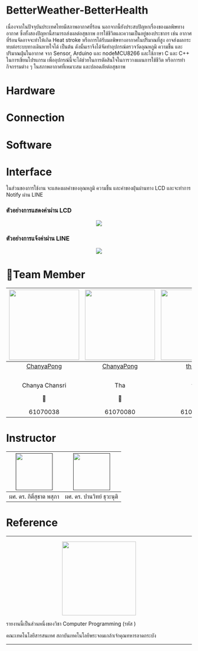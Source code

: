 # BetterWeather-BetterHealth
  เนื่องจากในปัจจุบันประเทศไทยมีสภาพอากาศที่ร้อน นอกจากนี้ยังประสบปัญหาเรื่องของมลพิษทางอากาศ ซึ่งทั้งสองปัญหานี้สามารถส่งผลต่อสุขภาพ
การใช้ชีวิตและความเป็นอยู่ของประชากร เช่น อากาศที่ร้อนจัดอาจจะทำให้เกิด Heat stroke หรือการได้รับมลพิษทางอากาศในปริมาณที่สูง อาจส่งผลกระทบต่อระบบทางเดินหายใจได้ เป็นต้น
ดังนั้นเราจึงได้จัดทำอุปกรณ์ตรวจวัดอุณหภูมิ ความชื้น และปริมาณฝุ่นในอากาศ จาก Sensor, Arduino และ nodeMCU8266 และใช้ภาษา C และ C++ ในการเขียนโปรแกรม
เพื่ออุปกรณ์นี้จะได้ช่วยในการตัดสินใจในการวางแผนการใช้ชีวิต หรือการทำกิจกรรมต่าง ๆ ในสภาพอากาศที่เหมาะสม และปลอดภัยต่อสุขภาพ
 
# Hardware

# Connection

# Software

# Interface
ในส่วนของการใช้งาน จะแสดงผลค่าของอุณหภูมิ ความชื้น และค่าของฝุ่นผ่านทาง LCD และจะทำการ Notify ผ่าน LINE

### ตัวอย่างการแสดงค่าผ่าน LCD

<p align="center">
    <img src="img/" >
</p>

### ตัวอย่างการแจ้งค่าผ่าน LINE
<p align="center">
    <img src="img/" >
</p>

# 👥Team Member
|<img src="" width="190px" height="190px">|<img src="" width="190px" height="190px">|<img src="" width="190px" height="190px">|<img src="" width="190px" height="190px">|
|:---:|:---:|:---:|:---:|
|[ChanyaPong](https://github.com/ChanyaPong)|[ChanyaPong](https://github.com/ChanyaPong)|[th4it4y](https://github.com/th4it4y)|[pawanrat11](https://github.com/pawanrat11)|
|<p>Chanya Chansri</p>:wolf:|<p>Tha</p>:rabbit:|<p>fds </p>:koala:|<p>Pawanrat Mongkolkittham</p>:bear: |
 |      61070038      |      61070080      |      61070106      |      61070119      |


# Instructor

|<a href=""><img src="img/" width="100px"></a>  |<a href=""><img src="img/" width="100px"></a>  |
| :-: | :-: |
|ผศ. ดร. กิติ์สุชาต พสุภา|ผศ. ดร. ปานวิทย์ ธุวะนุติ|


# Reference

 []()

___


<p align="center">
<img src="img/" width="200">

รายงานนี้เป็นส่วนหนึ่งของวิชา Computer Programming (รหัส )

คณะเทคโนโลยีสารสนเทศ สถาบันเทคโนโลยีพระจอมเกล้าเจ้าคุณทหารลาดกระบัง

</p>


___
